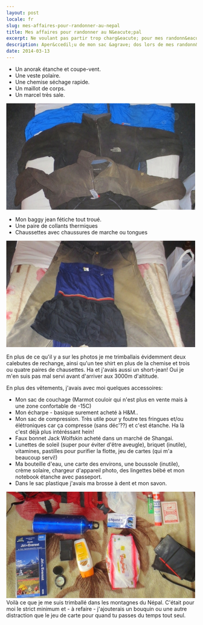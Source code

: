 ```yaml
---
layout: post
locale: fr
slug: mes-affaires-pour-randonner-au-nepal
title: Mes affaires pour randonner au N&eacute;pal
excerpt: Ne voulant pas partir trop charg&eacute; pour mes randonn&eacute;es dans les montagnes de l'Himalaya, j'ai bien fait attention de ne pas prendre trop de choses inutiles...
description: Aper&ccedil;u de mon sac &agrave; dos lors de mes randonn&eacute;es dans les montagnes de l'Himalaya au N&eacute;pal
date: 2014-03-13
---
```



- Un anorak &eacute;tanche et coupe-vent.
- Une veste polaire.
- Une chemise s&eacute;chage rapide.
- Un maillot de corps.
- Un marcel tr&egrave;s sale.

<a href="/index.php/photo?path=/medias/photos/nepal/vetements-randonnee/image_1.jpg" title="De haut en bas: anorak &eacute;tanche et coupe-vent, une veste polaire, une chemise s&eacute;chage rapide, un maillot de corps, un marcel tr&egrave;s sale" class="entry-modalebox"><img src="/medias/photos/nepal/vetements-randonnee/thumbs/image_1.jpg" width="500" height="281" /></a>

- Mon baggy jean f&eacute;tiche tout trou&eacute;.
- Une paire de collants thermiques
- Chaussettes avec chaussures de marche ou tongues

<a href="/index.php/photo?path=/medias/photos/nepal/vetements-randonnee/image_2.jpg" title="De haut en bas: mon baggy f&eacute;tiche tout trou&eacute;, collants, chaussettes avec chaussures de marche ou tongues...." class="entry-modalebox"><img src="/medias/photos/nepal/vetements-randonnee/thumbs/image_2.jpg" width="500" height="281" /></a>

En plus de ce qu'il y a sur les photos je me trimballais &eacute;videmment deux calebutes de rechange, ainsi qu'un tee shirt en plus de la chemise et trois ou quatre paires de chausettes. Ha et j'avais aussi un short-jean! Oui je m'en suis pas mal servi avant d'arriver aux 3000m d'altitude.

En plus des v&ecirc;tements, j'avais avec moi quelques accessoires:

- Mon sac de couchage (Marmot couloir qui n'est plus en vente mais &agrave; une zone confortable de -15C)
- Mon &eacute;charpe - basique surement achet&eacute; &agrave; H&amp;M..
- Mon sac de compression. Tr&egrave;s utile pour y foutre tes fringues et/ou &eacute;l&eacute;troniques car &ccedil;a compresse (sans d&eacute;c'??) et c'est &eacute;tanche. Ha l&agrave; c'est d&eacute;j&agrave; plus int&eacute;r&eacute;ssant hein!
- Faux bonnet Jack Wolfskin achet&eacute; dans un march&eacute; de Shangai.
- Lunettes de soleil (super pour &eacute;viter d'&ecirc;tre aveugle), briquet (inutile), vitamines, pastilles pour purifier la flotte, jeu de cartes (qui m'a beaucoup servi!)
- Ma bouteille d'eau, une carte des environs, une boussole (inutile), cr&egrave;me solaire, chargeur d'appareil photo, des lingettes b&eacute;b&eacute; et mon notebook &eacute;tanche avec passeport.
- Dans le sac plastique j'avais ma brosse &agrave; dent et mon savon.

<a href="/index.php/photo?path=/medias/photos/nepal/vetements-randonnee/image_3.jpg" title="Mes accessoires de randonn&eacute;e dans les montagnes du N&eacute;pal." class="entry-modalebox"><img src="/medias/photos/nepal/vetements-randonnee/thumbs/image_3.jpg" width="500" height="281" /></a>
Voil&agrave; ce que je me suis trimball&eacute; dans les montagnes du N&eacute;pal. C'&eacute;tait pour moi le strict minimum et - &agrave; refaire - j'ajouterais un bouquin ou une autre distraction que le jeu de carte pour quand tu passes du temps tout seul.
